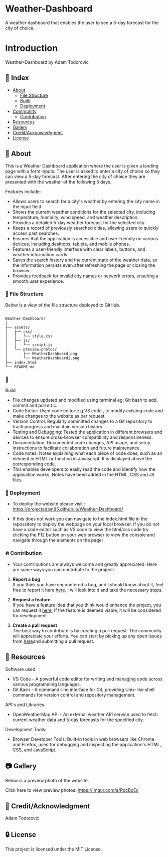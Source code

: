 # Weather-Dashboard

A weather dashboard that enables the user to see a 5-day forecast for the city of choice.

# Introduction
 
 Weather-Dashboard by Adam Todorovic


## :ledger: Index

- [About](#beginner-about)
  - [File Structure](#file_folder-file-structure)
  - [Build](#hammer-build)  
  - [Deployment](#rocket-deployment)  
- [Community](#cherry_blossom-community)
  - [Contribution](#fire-contribution)
- [Resources](#page_facing_up-resources)
- [Gallery](#camera-gallery)
- [Credit/Acknowledgment](#star2-creditacknowledgment)
- [License](#lock-license)

##  :beginner: About

This is a Weather Dashboard application where the user is given a landing page with a form inputs.
The user is asked to enter a city of choice so they can view a 5-day forecast.
After entering the city of choice they are presented with the weather of the following 5 days.

Features include:
- Allows users to search for a city's weather by entering the city name in the input field.
- Shows the current weather conditions for the selected city, including temperature, humidity, wind speed, and weather description.
- Provides a detailed 5-day weather forecast for the selected city
- Keeps a record of previously searched cities, allowing users to quickly access past searches.
- Ensures that the application is accessible and user-friendly on various devices, including desktops, tablets, and mobile phones.
- Features a user-friendly interface with clear labels, buttons, and weather information cards.
- Saves the search history and the current state of the weather data, so the information persists even after refreshing the page or closing the browser.
- Provides feedback for invalid city names or network errors, ensuring a smooth user experience.

###  :file_folder: File Structure

Below is a view of the file structure deployed to GitHub.

```plaintext

Weather-Dashboard/
│
├── assets/
│   ├── css/
│   │   └── style.css
│   ├── js/
│   │   └── script.js
│   └── preview-photos/
│       ├── WeatherDashboard.png
│       └── WeatherDashboard2.png
├── index.html
└── README.md

```

###  :hammer: 
Build
- File changes updated and modified using terminal eg. Git bash to add, commit and pull e.t.c.
- Code Editor: Used code editor e.g VS code , to modify existing code and make changes to the website as per request.
- Version Control: Regularly committed changes to a Git repository to track progress and maintain version history.
- Testing and Debugging: Tested the application in different browsers and devices to ensure cross-browser compatibility and responsiveness.
- Documentation: Documented code changes, API usage, and setup instructions to facilitate collaboration and future maintenance.
- Code notes: Notes explaining what each piece of code does, such as an element in HTML or function in Javascript. It is displayed above the corresponding code.
- This enables developers to easily read the code and identify how the application works. Notes have been added in the HTML, CSS and JS files.

### :rocket: Deployment

- To deploy the website please visit : https://projectadam95.github.io/Weather-Dashboard/

- If this does not work you can navigate to the index.html file in the repossitory to deploy the webpage on your local browser. If you do not have a code editor such as VS code to view the html/css code try clicking the F12 button on your web browser to view the console and navigate through the elements on the page!

 ###  :fire: Contribution

 - Your contributions are always welcome and greatly appreciated. Here are some ways you can contribute to the project:

 1. **Report a bug** <br>
 If you think you have encountered a bug, and I should know about it, feel free to report it here [here](https://github.com/ProjectAdam95/Weather-Dashboard/issues). I will look into it and take the necessary steps.
 
 2. **Request a feature** <br>
 If you have a feature idea that you think would enhance the project, you can request it [here](https://github.com/ProjectAdam95/Weather-Dashboard/issues), If the feature is deemed viable, it will be considered for development. 

 3. **Create a pull request** <br>
 The best way to contribute is by creating a pull request. The community will appreciate your efforts. You can start by picking up any open issues from [here](https://github.com/ProjectAdam95/Weather-Dashboard/issues)and submitting a pull request.

##  :page_facing_up: Resources

Software used
- VS Code -  A powerful code editor for writing and managing code across various programming languages.
- Git Bash - A command-line interface for Git, providing Unix-like shell commands for version control and repository management.

API's and Libraries
- OpenWeatherMap API - An external weather API service used to fetch current weather data and 5-day forecasts for the specified city.

Development Tools:
- Browser Developer Tools: Built-in tools in web browsers like Chrome and Firefox, used for debugging and inspecting the application's HTML, CSS, and JavaScript.


##  :camera: Gallery
Below is a preview photo of the website.

Click here to view preview photos: https://imgur.com/a/PdcBcEx


## :star2: Credit/Acknowledgment
Adam Todorovic

##  :lock: License
This project is licensed under the MIT License.